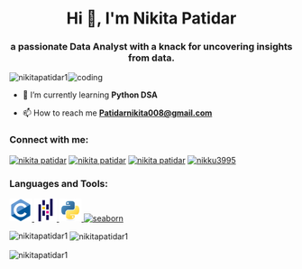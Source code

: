 <h1 align="center">Hi 👋, I'm Nikita Patidar</h1>
<h3 align="center">a passionate Data Analyst with a knack for uncovering insights from data.</h3>
<img align="right" alt="coding" width="400" src="https://media.tenor.com/IF2JdxzmyN4AAAAi/coding-girl.gif"

<p align="left"> <img src="https://komarev.com/ghpvc/?username=nikitapatidar1&label=Profile%20views&color=0e75b6&style=flat" alt="nikitapatidar1" /> </p>

- 🌱 I’m currently learning **Python DSA**

- 📫 How to reach me **Patidarnikita008@gmail.com**

<h3 align="left">Connect with me:</h3>
<p align="left">
<a href="https://linkedin.com/in/nikita patidar" target="blank"><img align="center" src="https://raw.githubusercontent.com/rahuldkjain/github-profile-readme-generator/master/src/images/icons/Social/linked-in-alt.svg" alt="nikita patidar" height="30" width="40" /></a>
<a href="https://kaggle.com/nikita patidar" target="blank"><img align="center" src="https://raw.githubusercontent.com/rahuldkjain/github-profile-readme-generator/master/src/images/icons/Social/kaggle.svg" alt="nikita patidar" height="30" width="40" /></a>
<a href="https://fb.com/nikita patidar" target="blank"><img align="center" src="https://raw.githubusercontent.com/rahuldkjain/github-profile-readme-generator/master/src/images/icons/Social/facebook.svg" alt="nikita patidar" height="30" width="40" /></a>
<a href="https://instagram.com/nikku3995" target="blank"><img align="center" src="https://raw.githubusercontent.com/rahuldkjain/github-profile-readme-generator/master/src/images/icons/Social/instagram.svg" alt="nikku3995" height="30" width="40" /></a>
</p>

<h3 align="left">Languages and Tools:</h3>
<p align="left"> <a href="https://www.cprogramming.com/" target="_blank" rel="noreferrer"> <img src="https://raw.githubusercontent.com/devicons/devicon/master/icons/c/c-original.svg" alt="c" width="40" height="40"/> </a> <a href="https://pandas.pydata.org/" target="_blank" rel="noreferrer"> <img src="https://raw.githubusercontent.com/devicons/devicon/2ae2a900d2f041da66e950e4d48052658d850630/icons/pandas/pandas-original.svg" alt="pandas" width="40" height="40"/> </a> <a href="https://www.python.org" target="_blank" rel="noreferrer"> <img src="https://raw.githubusercontent.com/devicons/devicon/master/icons/python/python-original.svg" alt="python" width="40" height="40"/> </a> <a href="https://seaborn.pydata.org/" target="_blank" rel="noreferrer"> <img src="https://seaborn.pydata.org/_images/logo-mark-lightbg.svg" alt="seaborn" width="40" height="40"/> </a> </p>

<p><img align="left" src="https://github-readme-stats.vercel.app/api/top-langs?username=nikitapatidar1&show_icons=true&locale=en&layout=compact" alt="nikitapatidar1" /></p>

<p>&nbsp;<img align="center" src="https://github-readme-stats.vercel.app/api?username=nikitapatidar1&show_icons=true&locale=en" alt="nikitapatidar1" /></p>

<p><img align="center" src="https://github-readme-streak-stats.herokuapp.com/?user=nikitapatidar1&" alt="nikitapatidar1" /></p>
